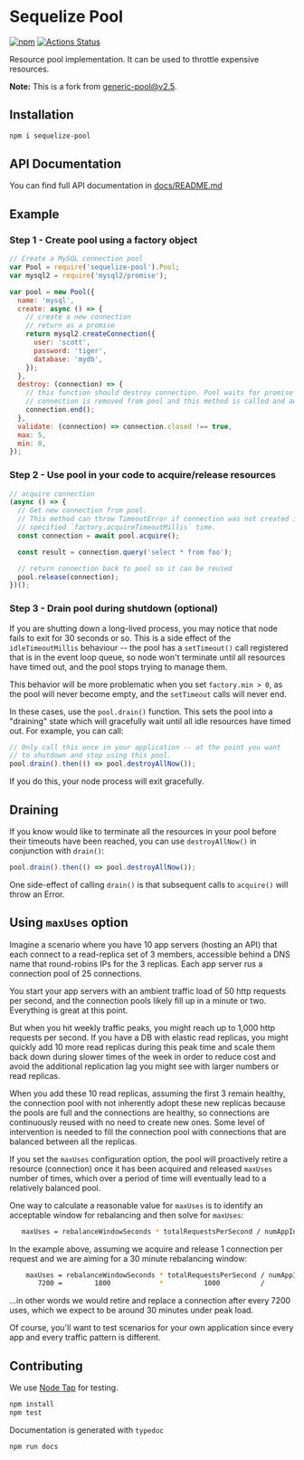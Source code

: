 # Sequelize Pool

[![npm](https://img.shields.io/npm/v/sequelize-pool.svg?style=flat-square)](https://www.npmjs.com/package/sequelize-pool)
[![Actions Status](https://github.com/sequelize/sequelize-pool/workflows/CI/badge.svg)](https://github.com/sequelize/sequelize-pool/actions)

Resource pool implementation. It can be used to throttle expensive resources.

**Note:**
This is a fork from [generic-pool@v2.5](https://github.com/coopernurse/node-pool/tree/v2.5).

## Installation

```sh
npm i sequelize-pool
```

## API Documentation

You can find full API documentation in [docs/README.md](docs/README.md)

## Example

### Step 1 - Create pool using a factory object

```js
// Create a MySQL connection pool
var Pool = require('sequelize-pool').Pool;
var mysql2 = require('mysql2/promise');

var pool = new Pool({
  name: 'mysql',
  create: async () => {
    // create a new connection
    // return as a promise
    return mysql2.createConnection({
      user: 'scott',
      password: 'tiger',
      database: 'mydb',
    });
  },
  destroy: (connection) => {
    // this function should destroy connection. Pool waits for promise (if returned).
    // connection is removed from pool and this method is called and awaited for.
    connection.end();
  },
  validate: (connection) => connection.closed !== true,
  max: 5,
  min: 0,
});
```

### Step 2 - Use pool in your code to acquire/release resources

```js
// acquire connection
(async () => {
  // Get new connection from pool.
  // This method can throw TimeoutError if connection was not created in
  // specified `factory.acquireTimeoutMillis` time.
  const connection = await pool.acquire();

  const result = connection.query('select * from foo');

  // return connection back to pool so it can be reused
  pool.release(connection);
})();
```

### Step 3 - Drain pool during shutdown (optional)

If you are shutting down a long-lived process, you may notice
that node fails to exit for 30 seconds or so. This is a side
effect of the `idleTimeoutMillis` behaviour -- the pool has a
`setTimeout()` call registered that is in the event loop queue, so
node won't terminate until all resources have timed out, and the pool
stops trying to manage them.

This behavior will be more problematic when you set `factory.min > 0`,
as the pool will never become empty, and the `setTimeout` calls will
never end.

In these cases, use the `pool.drain()` function. This sets the pool
into a "draining" state which will gracefully wait until all
idle resources have timed out. For example, you can call:

```js
// Only call this once in your application -- at the point you want
// to shutdown and stop using this pool.
pool.drain().then(() => pool.destroyAllNow());
```

If you do this, your node process will exit gracefully.

## Draining

If you know would like to terminate all the resources in your pool before
their timeouts have been reached, you can use `destroyAllNow()` in conjunction
with `drain()`:

```js
pool.drain().then(() => pool.destroyAllNow());
```

One side-effect of calling `drain()` is that subsequent calls to `acquire()`
will throw an Error.

## Using `maxUses` option

Imagine a scenario where you have 10 app servers (hosting an API) that each connect to a read-replica set of 3 members,
accessible behind a DNS name that round-robins IPs for the 3 replicas. Each app server rus a connection pool of 25
connections.

You start your app servers with an ambient traffic load of 50 http requests per second, and the connection pools likely
fill up in a minute or two. Everything is great at this point.

But when you hit weekly traffic peaks, you might reach up to 1,000 http requests per second. If you have a DB with
elastic read replicas, you might quickly add 10 more read replicas during this peak time and scale them back down during
slower times of the week in order to reduce cost and avoid the additional replication lag you might see with larger
numbers or read replicas.

When you add these 10 read replicas, assuming the first 3 remain healthy, the connection pool with not inherently adopt
these new replicas because the pools are full and the connections are healthy, so connections are continuously reused
with no need to create new ones. Some level of intervention is needed to fill the connection pool with connections that
are balanced between all the replicas.

If you set the `maxUses` configuration option, the pool will proactively retire a resource (connection) once it has been
acquired and released `maxUses` number of times, which over a period of time will eventually lead to a relatively
balanced pool.

One way to calculate a reasonable value for `maxUses` is to identify an acceptable window for rebalancing and then solve
for `maxUses`:

```sh
   maxUses = rebalanceWindowSeconds * totalRequestsPerSecond / numAppInstances / poolSize
```

In the example above, assuming we acquire and release 1 connection per request and we are aiming for a 30 minute
rebalancing window:

```sh
    maxUses = rebalanceWindowSeconds * totalRequestsPerSecond / numAppInstances / poolSize
       7200 =        1800            *          1000          /        10       /    25
```

...in other words we would retire and replace a connection after every 7200 uses, which we expect to be around 30
minutes under peak load.

Of course, you'll want to test scenarios for your own application since every app and every traffic pattern is
different.

## Contributing

We use [Node Tap](https://node-tap.org/) for testing.

```sh
npm install
npm test
```

Documentation is generated with `typedoc`

```sh
npm run docs
```
